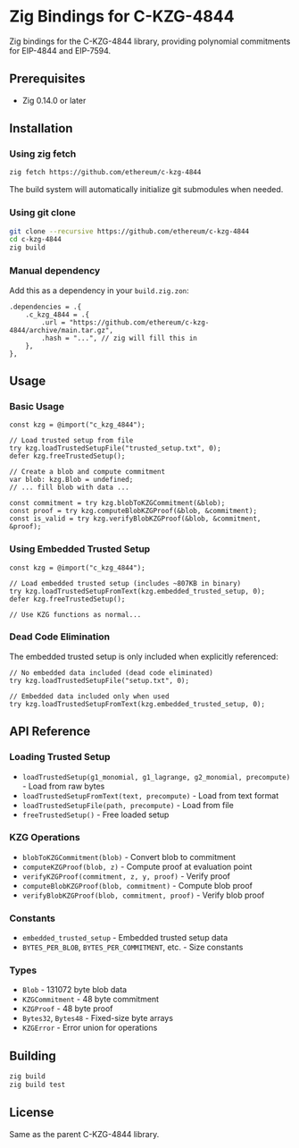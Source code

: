 # Zig Bindings for C-KZG-4844

Zig bindings for the C-KZG-4844 library, providing polynomial commitments for EIP-4844 and EIP-7594.

## Prerequisites

- Zig 0.14.0 or later

## Installation

### Using zig fetch

```bash
zig fetch https://github.com/ethereum/c-kzg-4844
```

The build system will automatically initialize git submodules when needed.

### Using git clone

```bash
git clone --recursive https://github.com/ethereum/c-kzg-4844
cd c-kzg-4844
zig build
```

### Manual dependency

Add this as a dependency in your `build.zig.zon`:

```zig
.dependencies = .{
    .c_kzg_4844 = .{
        .url = "https://github.com/ethereum/c-kzg-4844/archive/main.tar.gz",
        .hash = "...", // zig will fill this in
    },
},
```

## Usage

### Basic Usage

```zig
const kzg = @import("c_kzg_4844");

// Load trusted setup from file
try kzg.loadTrustedSetupFile("trusted_setup.txt", 0);
defer kzg.freeTrustedSetup();

// Create a blob and compute commitment
var blob: kzg.Blob = undefined;
// ... fill blob with data ...

const commitment = try kzg.blobToKZGCommitment(&blob);
const proof = try kzg.computeBlobKZGProof(&blob, &commitment);
const is_valid = try kzg.verifyBlobKZGProof(&blob, &commitment, &proof);
```

### Using Embedded Trusted Setup

```zig
const kzg = @import("c_kzg_4844");

// Load embedded trusted setup (includes ~807KB in binary)
try kzg.loadTrustedSetupFromText(kzg.embedded_trusted_setup, 0);
defer kzg.freeTrustedSetup();

// Use KZG functions as normal...
```

### Dead Code Elimination

The embedded trusted setup is only included when explicitly referenced:

```zig
// No embedded data included (dead code eliminated)
try kzg.loadTrustedSetupFile("setup.txt", 0);

// Embedded data included only when used
try kzg.loadTrustedSetupFromText(kzg.embedded_trusted_setup, 0);
```

## API Reference

### Loading Trusted Setup

- `loadTrustedSetup(g1_monomial, g1_lagrange, g2_monomial, precompute)` - Load from raw bytes
- `loadTrustedSetupFromText(text, precompute)` - Load from text format
- `loadTrustedSetupFile(path, precompute)` - Load from file
- `freeTrustedSetup()` - Free loaded setup

### KZG Operations

- `blobToKZGCommitment(blob)` - Convert blob to commitment
- `computeKZGProof(blob, z)` - Compute proof at evaluation point
- `verifyKZGProof(commitment, z, y, proof)` - Verify proof
- `computeBlobKZGProof(blob, commitment)` - Compute blob proof
- `verifyBlobKZGProof(blob, commitment, proof)` - Verify blob proof

### Constants

- `embedded_trusted_setup` - Embedded trusted setup data
- `BYTES_PER_BLOB`, `BYTES_PER_COMMITMENT`, etc. - Size constants

### Types

- `Blob` - 131072 byte blob data
- `KZGCommitment` - 48 byte commitment
- `KZGProof` - 48 byte proof
- `Bytes32`, `Bytes48` - Fixed-size byte arrays
- `KZGError` - Error union for operations

## Building

```bash
zig build
zig build test
```

## License

Same as the parent C-KZG-4844 library.